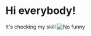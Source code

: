 # Hi everybody!

It's checking my skill 
![No funny](https://encrypted-tbn0.gstatic.com/images?q=tbn:ANd9GcQp9Vn1Tuc_XVxXAfAovTIw2kHF3iRlez1VgA&usqp=CAU)